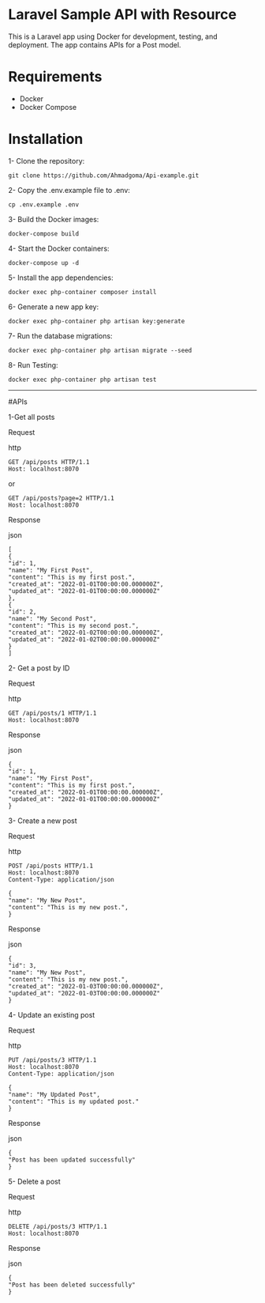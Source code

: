# Laravel Sample API with Resource
This is a Laravel app using Docker for development, testing, and deployment. The app contains APIs for a Post model.

# Requirements
- Docker
- Docker Compose

# Installation

1- Clone the repository:

`git clone https://github.com/Ahmadgoma/Api-example.git`


2- Copy the .env.example file to .env:

`cp .env.example .env`

3- Build the Docker images:

`docker-compose build`

4- Start the Docker containers:

`docker-compose up -d`

5- Install the app dependencies:

`docker exec php-container composer install`

6- Generate a new app key:

`docker exec php-container php artisan key:generate`

7- Run the database migrations:

`docker exec php-container php artisan migrate --seed`

8- Run Testing:

`docker exec php-container php artisan test`

--------------------------------------------------------------------------
#APIs

1-Get all posts

Request

http

```
GET /api/posts HTTP/1.1
Host: localhost:8070
```

or

```
GET /api/posts?page=2 HTTP/1.1
Host: localhost:8070
```

Response

json

```
[
{
"id": 1,
"name": "My First Post",
"content": "This is my first post.",
"created_at": "2022-01-01T00:00:00.000000Z",
"updated_at": "2022-01-01T00:00:00.000000Z"
}, 
{
"id": 2,
"name": "My Second Post",
"content": "This is my second post.",
"created_at": "2022-01-02T00:00:00.000000Z",
"updated_at": "2022-01-02T00:00:00.000000Z"
}
]
```

2- Get a post by ID

Request

http

```
GET /api/posts/1 HTTP/1.1
Host: localhost:8070
```

Response

json

```
{
"id": 1,
"name": "My First Post",
"content": "This is my first post.",
"created_at": "2022-01-01T00:00:00.000000Z",
"updated_at": "2022-01-01T00:00:00.000000Z"
}
```

3- Create a new post

Request

http

```
POST /api/posts HTTP/1.1
Host: localhost:8070
Content-Type: application/json
```

```
{
"name": "My New Post",
"content": "This is my new post.",
}
```

Response

json

```
{
"id": 3,
"name": "My New Post",
"content": "This is my new post.",
"created_at": "2022-01-03T00:00:00.000000Z",
"updated_at": "2022-01-03T00:00:00.000000Z"
}
```

4- Update an existing post

Request

http

```
PUT /api/posts/3 HTTP/1.1
Host: localhost:8070
Content-Type: application/json
```

```
{
"name": "My Updated Post",
"content": "This is my updated post."
}
```

Response

json

```
{
"Post has been updated successfully"
}
```

5- Delete a post

Request

http

```
DELETE /api/posts/3 HTTP/1.1
Host: localhost:8070
```

Response

json

```
{
"Post has been deleted successfully"
}
```
